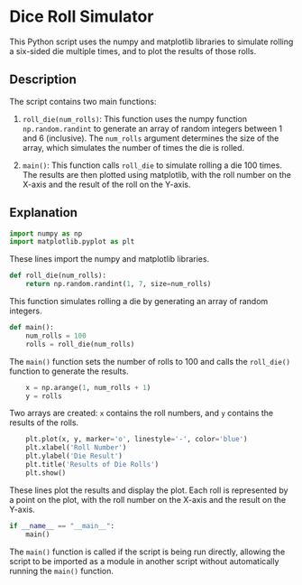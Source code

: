 # Dice Roll Simulator

This Python script uses the numpy and matplotlib libraries to simulate rolling a six-sided die multiple times, and to plot the results of those rolls.

## Description

The script contains two main functions:

1. `roll_die(num_rolls)`: This function uses the numpy function `np.random.randint` to generate an array of random integers between 1 and 6 (inclusive). The `num_rolls` argument determines the size of the array, which simulates the number of times the die is rolled.

2. `main()`: This function calls `roll_die` to simulate rolling a die 100 times. The results are then plotted using matplotlib, with the roll number on the X-axis and the result of the roll on the Y-axis.

## Explanation

```python
import numpy as np
import matplotlib.pyplot as plt
```
These lines import the numpy and matplotlib libraries.

```python
def roll_die(num_rolls):
    return np.random.randint(1, 7, size=num_rolls)
```
This function simulates rolling a die by generating an array of random integers.

```python
def main():
    num_rolls = 100
    rolls = roll_die(num_rolls)
```
The `main()` function sets the number of rolls to 100 and calls the `roll_die()` function to generate the results.

```python
    x = np.arange(1, num_rolls + 1)
    y = rolls
```
Two arrays are created: `x` contains the roll numbers, and `y` contains the results of the rolls.

```python
    plt.plot(x, y, marker='o', linestyle='-', color='blue')
    plt.xlabel('Roll Number')
    plt.ylabel('Die Result')
    plt.title('Results of Die Rolls')
    plt.show()
```
These lines plot the results and display the plot. Each roll is represented by a point on the plot, with the roll number on the X-axis and the result on the Y-axis.

```python
if __name__ == "__main__":
    main()
```
The `main()` function is called if the script is being run directly, allowing the script to be imported as a module in another script without automatically running the `main()` function.

